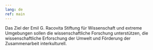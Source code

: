 ```yaml
---
lang: de
ref: main
---
```


Das Ziel der Emil G. Racovita Stiftung für Wissenschaft und
extreme Umgebungen sollen die wissenschaftliche Forschung unterstützen, die
wissenschaftliche Erforschung der Umwelt und Förderung der Zusammenarbeit
interkulturell.
